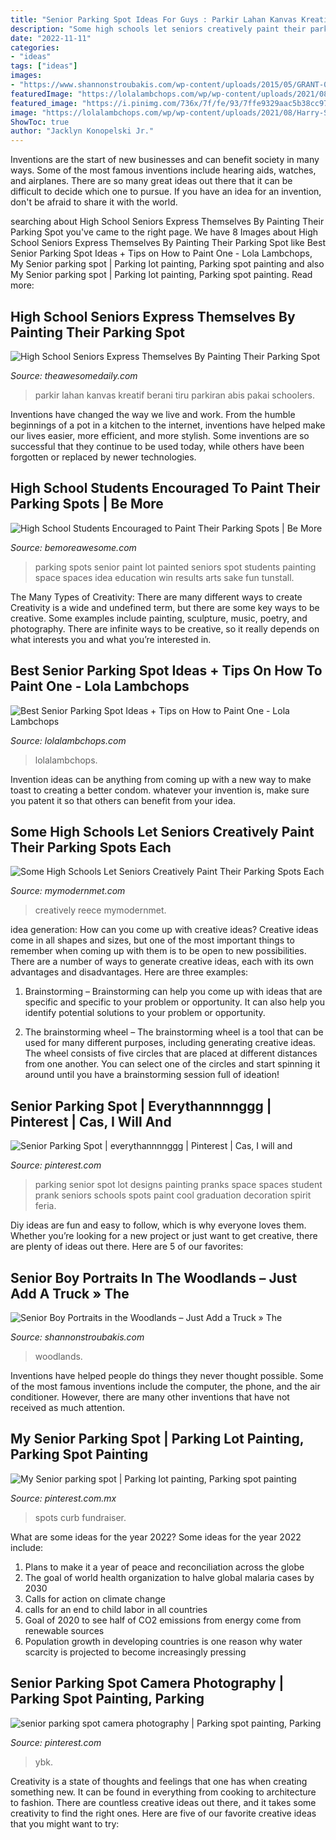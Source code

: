 ```yaml
---
title: "Senior Parking Spot Ideas For Guys : Parkir Lahan Kanvas Kreatif Berani Tiru Parkiran Abis Pakai Schoolers"
description: "Some high schools let seniors creatively paint their parking spots each"
date: "2022-11-11"
categories:
- "ideas"
tags: ["ideas"]
images:
- "https://www.shannonstroubakis.com/wp-content/uploads/2015/05/GRANT-07.jpg"
featuredImage: "https://lolalambchops.com/wp/wp-content/uploads/2021/08/Harry-Styles-Senior-Parking-Spot-scaled.jpg"
featured_image: "https://i.pinimg.com/736x/7f/fe/93/7ffe9329aac5b38cc97539444234a196--parking-spot-painting-ideas-senior-parking-spot.jpg"
image: "https://lolalambchops.com/wp/wp-content/uploads/2021/08/Harry-Styles-Senior-Parking-Spot-scaled.jpg"
ShowToc: true
author: "Jacklyn Konopelski Jr."
---
```



Inventions are the start of new businesses and can benefit society in many ways. Some of the most famous inventions include hearing aids, watches, and airplanes. There are so many great ideas out there that it can be difficult to decide which one to pursue. If you have an idea for an invention, don't be afraid to share it with the world.

	

		
searching about High School Seniors Express Themselves By Painting Their Parking Spot you've came to the right page. We have 8 Images about High School Seniors Express Themselves By Painting Their Parking Spot like Best Senior Parking Spot Ideas + Tips on How to Paint One - Lola Lambchops, My Senior parking spot | Parking lot painting, Parking spot painting and also My Senior parking spot | Parking lot painting, Parking spot painting. Read more:
		
    
## High School Seniors Express Themselves By Painting Their Parking Spot

<img loading=lazy src="https://theawesomedaily.com/wp-content/uploads/2016/08/parking-spot-art-by-seniors-16-1.jpg" onerror="this.onerror=null;this.src='https://tse1.mm.bing.net/th?id=OIP.TrRBfbqbm4LQF7h7tY73JAHaHa&amp;pid=15.1';" alt="High School Seniors Express Themselves By Painting Their Parking Spot">

_Source: theawesomedaily.com_

>parkir lahan kanvas kreatif berani tiru parkiran abis pakai schoolers. 

	

Inventions have changed the way we live and work. From the humble beginnings of a pot in a kitchen to the internet, inventions have helped make our lives easier, more efficient, and more stylish. Some inventions are so successful that they continue to be used today, while others have been forgotten or replaced by newer technologies.

    
## High School Students Encouraged To Paint Their Parking Spots | Be More

<img loading=lazy src="https://www.bemoreawesome.com/wp-content/uploads/2016/08/0048-111f78844178bf900bdc11ff12f7b2ad.jpg" onerror="this.onerror=null;this.src='https://tse3.mm.bing.net/th?id=OIP.UxRp_hT7g3GnFhhxjYHxDQHaFT&amp;pid=15.1';" alt="High School Students Encouraged to Paint Their Parking Spots | Be More">

_Source: bemoreawesome.com_

>parking spots senior paint lot painted seniors spot students painting space spaces idea education win results arts sake fun tunstall. 

	

The Many Types of Creativity: There are many different ways to create
Creativity is a wide and undefined term, but there are some key ways to be creative. Some examples include painting, sculpture, music, poetry, and photography. There are infinite ways to be creative, so it really depends on what interests you and what you’re interested in.

    
## Best Senior Parking Spot Ideas + Tips On How To Paint One - Lola Lambchops

<img loading=lazy src="https://lolalambchops.com/wp/wp-content/uploads/2021/08/Harry-Styles-Senior-Parking-Spot-scaled.jpg" onerror="this.onerror=null;this.src='https://tse3.mm.bing.net/th?id=OIP.W7edy-tybXHLPTWxzW6FiwHaJj&amp;pid=15.1';" alt="Best Senior Parking Spot Ideas + Tips on How to Paint One - Lola Lambchops">

_Source: lolalambchops.com_

>lolalambchops. 

	

Invention ideas can be anything from coming up with a new way to make toast to creating a better condom. whatever your invention is, make sure you patent it so that others can benefit from your idea.

    
## Some High Schools Let Seniors Creatively Paint Their Parking Spots Each

<img loading=lazy src="https://mymodernmet.com/wp/wp-content/uploads/archive/uXQ1rhVcPY6BlaXw5SDV_PaintedParkingSpots7.jpg" onerror="this.onerror=null;this.src='https://tse1.mm.bing.net/th?id=OIP.AlxFhfbiQCVb5j4OCJy8sgHaJ3&amp;pid=15.1';" alt="Some High Schools Let Seniors Creatively Paint Their Parking Spots Each">

_Source: mymodernmet.com_

>creatively reece mymodernmet. 

	

idea generation: How can you come up with creative ideas?
Creative ideas come in all shapes and sizes, but one of the most important things to remember when coming up with them is to be open to new possibilities. There are a number of ways to generate creative ideas, each with its own advantages and disadvantages. Here are three examples:
1. Brainstorming – Brainstorming can help you come up with ideas that are specific and specific to your problem or opportunity. It can also help you identify potential solutions to your problem or opportunity.

2. The brainstorming wheel – The brainstorming wheel is a tool that can be used for many different purposes, including generating creative ideas. The wheel consists of five circles that are placed at different distances from one another. You can select one of the circles and start spinning it around until you have a brainstorming session full of ideation!


    
## Senior Parking Spot | Everythannnnggg | Pinterest | Cas, I Will And

<img loading=lazy src="https://s-media-cache-ak0.pinimg.com/736x/f5/8a/49/f58a494d79a053afb16a0df8f515a4f0.jpg" onerror="this.onerror=null;this.src='https://tse4.mm.bing.net/th?id=OIP.cdlNfFn4uZi34cuhM-F3bgHaJ7&amp;pid=15.1';" alt="Senior Parking Spot | everythannnnggg | Pinterest | Cas, I will and">

_Source: pinterest.com_

>parking senior spot lot designs painting pranks space spaces student prank seniors schools spots paint cool graduation decoration spirit feria. 

	

Diy ideas are fun and easy to follow, which is why everyone loves them. Whether you’re looking for a new project or just want to get creative, there are plenty of ideas out there. Here are 5 of our favorites: 

    
## Senior Boy Portraits In The Woodlands – Just Add A Truck » The

<img loading=lazy src="https://www.shannonstroubakis.com/wp-content/uploads/2015/05/GRANT-07.jpg" onerror="this.onerror=null;this.src='https://tse3.mm.bing.net/th?id=OIP.d5kqAV1f_V12ZeCzWhPUsQHaE8&amp;pid=15.1';" alt="Senior Boy Portraits in the Woodlands – Just Add a Truck » The">

_Source: shannonstroubakis.com_

>woodlands. 

	

Inventions have helped people do things they never thought possible. Some of the most famous inventions include the computer, the phone, and the air conditioner. However, there are many other inventions that have not received as much attention.

    
## My Senior Parking Spot | Parking Lot Painting, Parking Spot Painting

<img loading=lazy src="https://i.pinimg.com/736x/7f/fe/93/7ffe9329aac5b38cc97539444234a196--parking-spot-painting-ideas-senior-parking-spot.jpg" onerror="this.onerror=null;this.src='https://tse2.mm.bing.net/th?id=OIP.xPFMBGH7EeN3fO1xsXbMgAHaJ3&amp;pid=15.1';" alt="My Senior parking spot | Parking lot painting, Parking spot painting">

_Source: pinterest.com.mx_

>spots curb fundraiser. 

	

What are some ideas for the year 2022?
Some ideas for the year 2022 include:
1. Plans to make it a year of peace and reconciliation across the globe 
2. The goal of world health organization to halve global malaria cases by 2030 
3. Calls for action on climate change 
4. calls for an end to child labor in all countries 
5. Goal of 2020 to see half of CO2 emissions from energy come from renewable sources 
6. Population growth in developing countries is one reason why water scarcity is projected to become increasingly pressing 

    
## Senior Parking Spot Camera Photography | Parking Spot Painting, Parking

<img loading=lazy src="https://i.pinimg.com/originals/fe/c2/2c/fec22c2fdc0fd0e05a9c674cd8ae578f.jpg" onerror="this.onerror=null;this.src='https://tse1.mm.bing.net/th?id=OIP.SHmQCcracCFObvJuBZBoNAHaJ4&amp;pid=15.1';" alt="senior parking spot camera photography | Parking spot painting, Parking">

_Source: pinterest.com_

>ybk. 

	

Creativity is a state of thoughts and feelings that one has when creating something new. It can be found in everything from cooking to architecture to fashion. There are countless creative ideas out there, and it takes some creativity to find the right ones. Here are five of our favorite creative ideas that you might want to try: 

